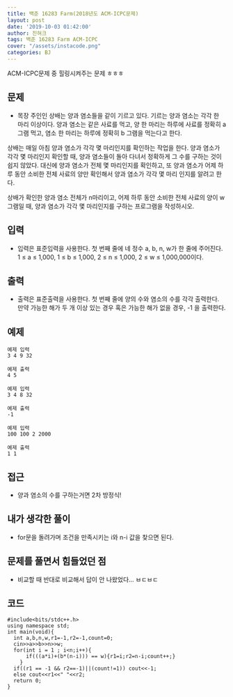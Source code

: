 ```yaml
---
title: 백준 16283 Farm(2018년도 ACM-ICPC문제)
layout: post
date: '2019-10-03 01:42:00'
author: 진혀크
tags: 백준 16283 Farm ACM-ICPC
cover: "/assets/instacode.png"
categories: BJ
---
```


ACM-ICPC문제 중 힐링시켜주는 문제 ㅎㅎㅎ

## 문제
* 목장 주인인 상배는 양과 염소들을 같이 기르고 있다. 기르는 양과 염소는 각각 한 마리 이상이다. 양과 염소는 같은 사료를 먹고, 양 한 마리는 하루에 사료를 정확히 a 그램 먹고, 염소 한 마리는 하루에 정확히 b 그램을 먹는다고 한다.

상배는 매일 아침 양과 염소가 각각 몇 마리인지를 확인하는 작업을 한다. 양과 염소가 각각 몇 마리인지 확인할 때, 양과 염소들이 돌아 다녀서 정확하게 그 수를 구하는 것이 쉽지 않았다. 대신에 양과 염소가 전체 몇 마리인지를 확인하고, 또 양과 염소가 어제 하루 동안 소비한 전체 사료의 양만 확인해서 양과 염소가 각각 몇 마리 인지를 알려고 한다.

상배가 확인한 양과 염소 전체가 n마리이고, 어제 하루 동안 소비한 전체 사료의 양이 w그램일 때, 양과 염소가 각각 몇 마리인지를 구하는 프로그램을 작성하시오.


## 입력
* 입력은 표준입력을 사용한다. 첫 번째 줄에 네 정수 a, b, n, w가 한 줄에 주어진다. 1 ≤ a ≤ 1,000, 1 ≤ b ≤ 1,000, 2 ≤ n ≤ 1,000, 2 ≤ w ≤ 1,000,000이다.

## 출력
* 출력은 표준출력을 사용한다. 첫 번째 줄에 양의 수와 염소의 수를 각각 출력한다. 만약 가능한 해가 두 개 이상 있는 경우 혹은 가능한 해가 없을 경우, -1 을 출력한다.

## 예제

    예제 입력
    3 4 9 32

    예제 출력
    4 5

    예제 입력
    3 4 8 32

    예제 출력
    -1

    예제 입력
    100 100 2 2000

    예제 출력
    1 1

## 접근

* 양과 염소의 수를 구하는거면 2차 방정식!

## 내가 생각한 풀이

* for문을 돌려가며 조건을 만족시키는 i와 n-i 값을 찾으면 된다.

## 문제를 풀면서 힘들었던 점

* 비교할 때 반대로 비교해서 답이 안 나왔었다... ㅂㄷㅂㄷ


## 코드

    #include<bits/stdc++.h>
    using namespace std;
    int main(void){
      int a,b,n,w,r1=-1,r2=-1,count=0;
      cin>>a>>b>>n>>w;
      for(int i = 1 ; i<n;i++){
          if(((a*i)+(b*(n-i))) == w){r1=i;r2=n-i;count++;}
        }
      if((r1 == -1 && r2==-1)||(count!=1)) cout<<-1;
      else cout<<r1<<" "<<r2;
      return 0;
    }
